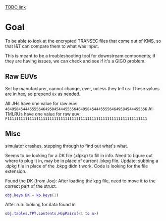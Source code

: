 [TODO link](../todo/mms.md)

# Goal
To be able to look at the encrypted TRANSEC files that come out of KMS, so that I&T can compare them to what was input.

This is meant to be a troubleshooting tool for downstream components; if they are having issues, we can check and see
if it's a GIGO problem.

## Raw EUVs
Set by manufacturer, cannot change, ever, unless they tell us.
These values are in hex, so prepend `0x` as needed.

All JHs have one value for raw euv: `4649584544455556464958454445555646495845444555564649584544455556`
All TMLRUs have one value for raw euv: `F111111111111111111111111111111111111111111111111111111111111111`


## Misc
simulator crashes, stepping through to find out what's what.

Seems to be looking for a DK file (.dpkg) to fill in info. Need to figure out where to plug it in, may be in place of current .bkpg file.
  Update: subbing a .dpkg file in place of the .bkpg didn't work. Code is looking for the file extension.


Found the DK (from Joe):
  After loading the kpg file, need to move it to the correct part of the struct.
  ```matlab
  obj.keys.DK = kp.keys(1)
  ```

After run:
looking for data found in
  ```matlab
  obj.tables.TPT.contents.HopPairs(<1 to n>)
  ```


